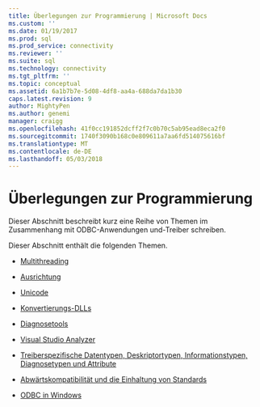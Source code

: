 ```yaml
---
title: Überlegungen zur Programmierung | Microsoft Docs
ms.custom: ''
ms.date: 01/19/2017
ms.prod: sql
ms.prod_service: connectivity
ms.reviewer: ''
ms.suite: sql
ms.technology: connectivity
ms.tgt_pltfrm: ''
ms.topic: conceptual
ms.assetid: 6a1b7b7e-5d08-4df8-aa4a-688da7da1b30
caps.latest.revision: 9
author: MightyPen
ms.author: genemi
manager: craigg
ms.openlocfilehash: 41f0cc191852dcff2f7c0b70c5ab95ead8eca2f0
ms.sourcegitcommit: 1740f3090b168c0e809611a7aa6fd514075616bf
ms.translationtype: MT
ms.contentlocale: de-DE
ms.lasthandoff: 05/03/2018
---
```

# <a name="programming-considerations"></a>Überlegungen zur Programmierung
Dieser Abschnitt beschreibt kurz eine Reihe von Themen im Zusammenhang mit ODBC-Anwendungen und-Treiber schreiben.  
  
 Dieser Abschnitt enthält die folgenden Themen.  
  
-   [Multithreading](../../../odbc/reference/develop-app/multithreading.md)  
  
-   [Ausrichtung](../../../odbc/reference/develop-app/alignment.md)  
  
-   [Unicode](../../../odbc/reference/develop-app/unicode.md)  
  
-   [Konvertierungs-DLLs](../../../odbc/reference/develop-app/translation-dlls.md)  
  
-   [Diagnosetools](../../../odbc/reference/develop-app/diagnostic-tools.md)  
  
-   [Visual Studio Analyzer](../../../odbc/reference/develop-app/visual-studio-analyzer.md)  
  
-   [Treiberspezifische Datentypen, Deskriptortypen, Informationstypen, Diagnosetypen und Attribute](../../../odbc/reference/develop-app/driver-specific-data-types-descriptor-information-diagnostic.md)  
  
-   [Abwärtskompatibilität und die Einhaltung von Standards](../../../odbc/reference/develop-app/backward-compatibility-and-standards-compliance.md)  
  
-   [ODBC in Windows](../../../odbc/reference/develop-app/odbc-in-windows.md)
